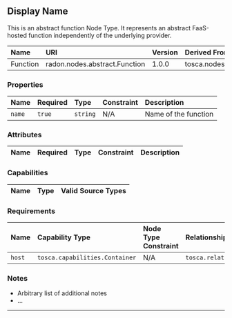 ## Display Name

This is an abstract function Node Type. It represents an abstract FaaS-hosted function independently of the underlying provider.

| Name | URI | Version | Derived From |
|:---- |:--- |:------- |:------------ |
| Function | radon.nodes.abstract.Function | 1.0.0 | tosca.nodes.Root |

### Properties

| Name | Required | Type | Constraint | Description |
|:---- |:-------- |:---- |:---------- |:----------- |
| `name` | `true` | `string` | N/A | Name of the function |

### Attributes

| Name | Required | Type | Constraint | Description |
|:---- |:-------- |:---- |:---------- |:----------- |

### Capabilities

| Name | Type | Valid Source Types |
|:---- |:---- |:------------------ |

### Requirements

| Name | Capability Type | Node Type Constraint | Relationship Type | Occurrences |
|:---- |:--------------- |:-------------------- |:----------------- |:------------|
| `host` | `tosca.capabilities.Container` | N/A | `tosca.relationships.HostedOn` | N/A |

### Notes

* Arbitrary list of additional notes
* ...

---
